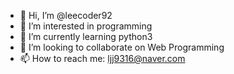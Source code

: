 - 👋 Hi, I’m @leecoder92
- 👀 I’m interested in programming
- 🌱 I’m currently learning python3
- 💞️ I’m looking to collaborate on Web Programming
- 📫 How to reach me: ljj9316@naver.com

<!---
leecoder92/leecoder92 is a ✨ special ✨ repository because its `README.md` (this file) appears on your GitHub profile.
You can click the Preview link to take a look at your changes.
--->
